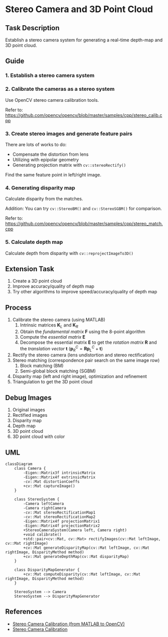 # Stereo Camera and 3D Point Cloud

## Task Description
Establish a stereo camera system for generating a real-time depth-map and 3D point cloud.

## Guide
### 1. Establish a stereo camera system
### 2. Calibrate the cameras as a stereo system
Use OpenCV stereo camera calibration tools.

Refer to: https://github.com/opencv/opencv/blob/master/samples/cpp/stereo_calib.cpp

### 3. Create stereo images and generate feature pairs
There are lots of works to do:

- Compensate the distortion from lens
- Utilizing with epipolar geometry
- Generating projection matrix with `cv::stereoRectify()`

Find the same feature point in left/right image.

### 4. Generating disparity map
Calculate disparity from the matches.

Addition: You can try `cv::StereoBM()` and `cv::StereoSGBM()` for comparison.

Refer to: https://github.com/opencv/opencv/blob/master/samples/cpp/stereo_match.cpp

### 5. Calculate depth map
Calculate depth from disparity with `cv::reprojectImageTo3D()`

## Extension Task
1. Create a 3D point cloud
2. Improve accuracy/quality of depth map
3. Try other algorithms to improve speed/accuracy/quality of depth map

## Process
1. Calibrate the stereo camera (using MATLAB)
   1. Intrinsic matrices $\mathbf{K}_L$ and $\mathbf{K}_R$
   2. Obtain the *fundamental matrix* $\mathbf{F}$ using the 8-point algorithm
   3. Compute the *essential matrix* $\mathbf{E}$
   4. Decompose the essential matrix $\mathbf{E}$ to get the *rotation matrix* $\mathbf{R}$ and the *translation vector* $\mathbf{t}$ ($\mathbf{p}_R^C = \mathbf{R}\mathbf{p}_L^C+\mathbf{t}$)
2. Rectify the stereo camera (lens undistortion and stereo rectification)
3. Stereo matching (correspondence pair search on the same image row)
   1. Block matching (BM)
   2. Semi-global block matching (SGBM)
4.  Disparity map (left and right image), optimization and refinement
5.  Triangulation to get the 3D point cloud

## Debug Images
1. Original images
2. Rectified images
3. Disparity map
4. Depth map
5. 3D point cloud
6. 3D point cloud with color

## UML
```mermaid
classDiagram
    class Camera {
        -Eigen::Matrix3f intrinsicMatrix
        -Eigen::Matrix4f extrinsicMatrix
        -cv::Mat distortionCoeffs
        +cv::Mat captureImage()
    }

    class StereoSystem {
        -Camera leftCamera
        -Camera rightCamera
        -cv::Mat stereoRectificationMap1
        -cv::Mat stereoRectificationMap2
        -Eigen::Matrix4f projectionMatrix1
        -Eigen::Matrix4f projectionMatrix2
        +StereoCameraSystem(Camera left, Camera right)
        +void calibrate()
        +std::pair<cv::Mat, cv::Mat> rectifyImages(cv::Mat leftImage, cv::Mat rightImage)
        +cv::Mat generateDisparityMap(cv::Mat leftImage, cv::Mat rightImage, DisparityMethod method)
        +cv::Mat generateDepthMap(cv::Mat disparityMap)
    }

    class DisparityMapGenerator {
        +cv::Mat computeDisparity(cv::Mat leftImage, cv::Mat rightImage, DisparityMethod method)
    }

    StereoSystem --> Camera
    StereoSystem --> DisparityMapGenerator
```

## References
- [Stereo Camera Calibration (from MATLAB to OpenCV)](https://zhuanlan.zhihu.com/p/153329285)
- [Stereo Camera Calibration](https://www.cnblogs.com/champrin/p/17034043.html)
